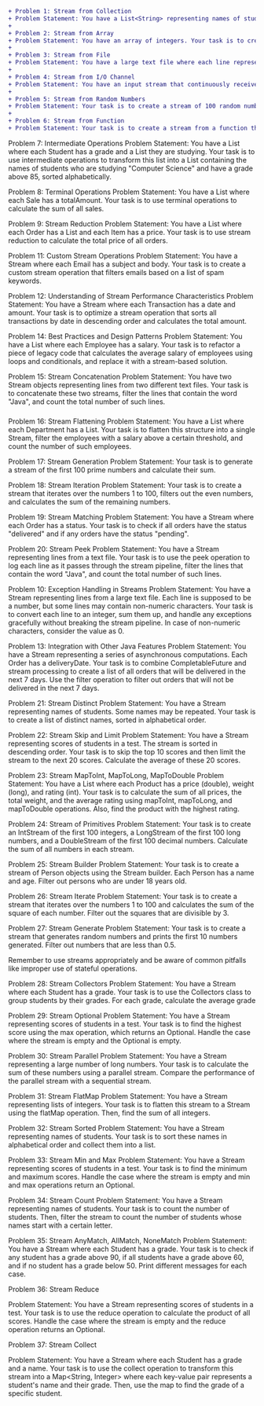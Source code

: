 ```diff
+ Problem 1: Stream from Collection
+ Problem Statement: You have a List<String> representing names of students. Your task is to create a stream from this list and print each name on the +console.
+ 
+ Problem 2: Stream from Array
+ Problem Statement: You have an array of integers. Your task is to create a stream from this array and calculate the sum of all elements.
+ 
+ Problem 3: Stream from File
+ Problem Statement: You have a large text file where each line represents a book title. Your task is to create a stream from this file, filter the titles that contain the word "Java", and count the number of such books.
+ 
+ Problem 4: Stream from I/O Channel
+ Problem Statement: You have an input stream that continuously receives temperature data from a sensor. Your task is to create a stream from this I/O channel and calculate the average temperature.
+ 
+ Problem 5: Stream from Random Numbers
+ Problem Statement: Your task is to create a stream of 100 random numbers and calculate their average.
+ 
+ Problem 6: Stream from Function
+ Problem Statement: Your task is to create a stream from a function that generates the Fibonacci sequence and print the first 10 numbers in the sequence.
```
Problem 7: Intermediate Operations
Problem Statement: You have a List<Student> where each Student has a grade and a List<Course> they are studying. Your task is to use intermediate operations to transform this list into a List<String> containing the names of students who are studying "Computer Science" and have a grade above 85, sorted alphabetically.

Problem 8: Terminal Operations
Problem Statement: You have a List<Sale> where each Sale has a totalAmount. Your task is to use terminal operations to calculate the sum of all sales.

Problem 9: Stream Reduction
Problem Statement: You have a List<Order> where each Order has a List<Item> and each Item has a price. Your task is to use stream reduction to calculate the total price of all orders.

Problem 11: Custom Stream Operations
Problem Statement: You have a Stream<Email> where each Email has a subject and body. Your task is to create a custom stream operation that filters emails based on a list of spam keywords.

Problem 12: Understanding of Stream Performance Characteristics
Problem Statement: You have a Stream<Transaction> where each Transaction has a date and amount. Your task is to optimize a stream operation that sorts all transactions by date in descending order and calculates the total amount.

Problem 14: Best Practices and Design Patterns
Problem Statement: You have a List<Employee> where each Employee has a salary. Your task is to refactor a piece of legacy code that calculates the average salary of employees using loops and conditionals, and replace it with a stream-based solution.

Problem 15: Stream Concatenation
Problem Statement: You have two Stream objects representing lines from two different text files. Your task is to concatenate these two streams, filter the lines that contain the word "Java", and count the total number of such lines.
###
Problem 16: Stream Flattening
Problem Statement: You have a List where each Department has a List. Your task is to flatten this structure into a single Stream, filter the employees with a salary above a certain threshold, and count the number of such employees.

Problem 17: Stream Generation
Problem Statement: Your task is to generate a stream of the first 100 prime numbers and calculate their sum.

Problem 18: Stream Iteration
Problem Statement: Your task is to create a stream that iterates over the numbers 1 to 100, filters out the even numbers, and calculates the sum of the remaining numbers.

Problem 19: Stream Matching
Problem Statement: You have a Stream where each Order has a status. Your task is to check if all orders have the status "delivered" and if any orders have the status "pending".

Problem 20: Stream Peek
Problem Statement: You have a Stream representing lines from a text file. Your task is to use the peek operation to log each line as it passes through the stream pipeline, filter the lines that contain the word "Java", and count the total number of such lines.

Problem 10: Exception Handling in Streams
Problem Statement: You have a Stream representing lines from a large text file. Each line is supposed to be a number, but some lines may contain non-numeric characters. Your task is to convert each line to an integer, sum them up, and handle any exceptions gracefully without breaking the stream pipeline. In case of non-numeric characters, consider the value as 0.

Problem 13: Integration with Other Java Features
Problem Statement: You have a Stream<Future> representing a series of asynchronous computations. Each Order has a deliveryDate. Your task is to combine CompletableFuture and stream processing to create a list of all orders that will be delivered in the next 7 days. Use the filter operation to filter out orders that will not be delivered in the next 7 days.

Problem 21: Stream Distinct
Problem Statement: You have a Stream representing names of students. Some names may be repeated. Your task is to create a list of distinct names, sorted in alphabetical order.

Problem 22: Stream Skip and Limit
Problem Statement: You have a Stream representing scores of students in a test. The stream is sorted in descending order. Your task is to skip the top 10 scores and then limit the stream to the next 20 scores. Calculate the average of these 20 scores.

Problem 23: Stream MapToInt, MapToLong, MapToDouble
Problem Statement: You have a List where each Product has a price (double), weight (long), and rating (int). Your task is to calculate the sum of all prices, the total weight, and the average rating using mapToInt, mapToLong, and mapToDouble operations. Also, find the product with the highest rating.

Problem 24: Stream of Primitives
Problem Statement: Your task is to create an IntStream of the first 100 integers, a LongStream of the first 100 long numbers, and a DoubleStream of the first 100 decimal numbers. Calculate the sum of all numbers in each stream.

Problem 25: Stream Builder
Problem Statement: Your task is to create a stream of Person objects using the Stream builder. Each Person has a name and age. Filter out persons who are under 18 years old.

Problem 26: Stream Iterate
Problem Statement:  Your task is to create a stream that iterates over the numbers 1 to 100 and calculates the sum of the square of each number. Filter out the squares that are divisible by 3.

Problem 27: Stream Generate
Problem Statement: Your task is to create a stream that generates random numbers and prints the first 10 numbers generated. Filter out numbers that are less than 0.5.

Remember to use streams appropriately and be aware of common pitfalls like improper use of stateful operations.

Problem 28: Stream Collectors
Problem Statement: You have a Stream where each Student has a grade. Your task is to use the Collectors class to group students by their grades. For each grade, calculate the average grade

Problem 29: Stream Optional
Problem Statement: You have a Stream representing scores of students in a test. Your task is to find the highest score using the max operation, which returns an Optional. Handle the case where the stream is empty and the Optional is empty.

Problem 30: Stream Parallel
Problem Statement: You have a Stream representing a large number of long numbers. Your task is to calculate the sum of these numbers using a parallel stream. Compare the performance of the parallel stream with a sequential stream.

Problem 31: Stream FlatMap
Problem Statement: You have a Stream<List> representing lists of integers. Your task is to flatten this stream to a Stream using the flatMap operation. Then, find the sum of all integers.

Problem 32: Stream Sorted
Problem Statement: You have a Stream representing names of students. Your task is to sort these names in alphabetical order and collect them into a list.

Problem 33: Stream Min and Max
Problem Statement: You have a Stream representing scores of students in a test. Your task is to find the minimum and maximum scores. Handle the case where the stream is empty and min and max operations return an Optional.

Problem 34: Stream Count
Problem Statement: You have a Stream representing names of students. Your task is to count the number of students. Then, filter the stream to count the number of students whose names start with a certain letter.

Problem 35: Stream AnyMatch, AllMatch, NoneMatch
Problem Statement: You have a Stream where each Student has a grade. Your task is to check if any student has a grade above 90, if all students have a grade above 60, and if no student has a grade below 50. Print different messages for each case.

Problem 36: Stream Reduce

Problem Statement: You have a Stream representing scores of students in a test. Your task is to use the reduce operation to calculate the product of all scores. Handle the case where the stream is empty and the reduce operation returns an Optional.

Problem 37: Stream Collect

Problem Statement: You have a Stream where each Student has a grade and a name. Your task is to use the collect operation to transform this stream into a Map<String, Integer> where each key-value pair represents a student's name and their grade. Then, use the map to find the grade of a specific student.